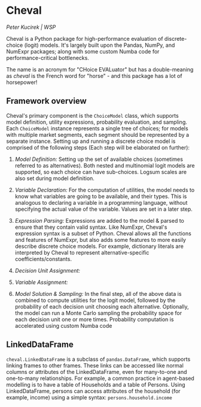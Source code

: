 # Cheval

_Peter Kucirek | WSP_

Cheval is a Python package for high-performance evaluation of discrete-choice (logit) models. It's largely built upon
the Pandas, NumPy, and NumExpr packages; along with some custom Numba code for performance-critical bottlenecks.

The name is an acronym for "CHoice EVALuator" but has a double-meaning as _cheval_ is the French word for "horse" - and
this package has a lot of horsepower!

## Framework overview

Cheval's primary component is the `ChoiceModel` class, which supports model definition, utility expressions, probability
 evaluation, and sampling. Each `ChoiceModel` instance represents a single tree of choices; for models with multiple
market segments, each segment should be represented by a separate instance. Setting up and running a discrete choice
model is comprised of the following steps (Each step will be elaborated on further):

 1. *Model Definition:* Setting up the set of available choices (sometimes referred to as alternatives). Both nested and
 multinomial logit models are supported, so each choice can have sub-choices. Logsum scales are also set during model
 definition.

 2. *Variable Declaration:* For the computation of utilities, the model needs to know what variables are going to be
 available, and their types. This is analogous to declaring a variable in a programming language, without specifying
 the actual value of the variable. Values are set in a later step.

 3. *Expression Parsing:* Expressions are added to the model & parsed to ensure that they contain valid syntax. Like
 NumExpr, Cheval's expression syntax is a subset of Python. Cheval allows all the functions and features of NumExpr, but
 also adds some features to more easily describe discrete choice models. For example, dictionary literals are interpreted
 by Cheval to represent alternative-specific coefficients/constants.

 4. *Decision Unit Assignment:*

 5. *Variable Assignment:*

 6. *Model Solution & Sampling:* In the final step, all of the above data is combined to compute utilities for the logit
 model, followed by the probability of each decision unit choosing each alternative. Optionally, the model can run a
 Monte Carlo sampling the probability space for each decision unit one or more times. Probability computation is
 accelerated using custom Numba code

## LinkedDataFrame

`cheval.LinkedDataFrame` is a subclass of `pandas.DataFrame`, which supports linking frames to other frames. These links
can be accessed like normal columns or attributes of the LinkedDataFrame, even for many-to-one and one-to-many
relationships. For example, a common practice in agent-based modelling is to have a table of Households and a table of
Persons. Using LinkedDataFrame, persons can access attributes of the household (for example, income) using a simple
syntax: `persons.household.income`
